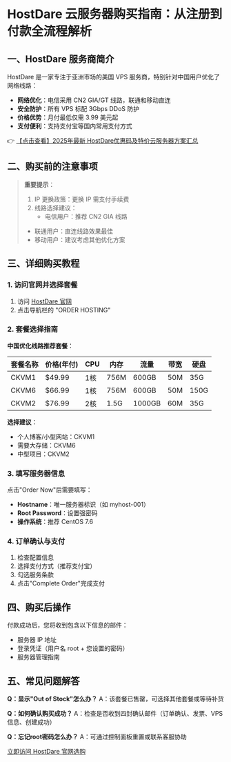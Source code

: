 # HostDare 云服务器购买指南：从注册到付款全流程解析

## 一、HostDare 服务商简介

HostDare 是一家专注于亚洲市场的美国 VPS 服务商，特别针对中国用户优化了网络线路：

- **网络优化**：电信采用 CN2 GIA/GT 线路，联通和移动直连
- **安全防护**：所有 VPS 标配 3Gbps DDoS 防护
- **价格优势**：月付最低仅需 3.99 美元起
- **支付便利**：支持支付宝等国内常用支付方式

👉 [【点击查看】2025年最新 HostDare优惠码及特价云服务器方案汇总](https://bit.ly/hostdare)

## 二、购买前的注意事项

> **重要提示**：
> 1. IP 更换政策：更换 IP 需支付手续费
> 2. 线路选择建议：
>    - 电信用户：推荐 CN2 GIA 线路
>   - 联通用户：直连线路效果最佳
>   - 移动用户：建议考虑其他优化方案

## 三、详细购买教程

### 1. 访问官网并选择套餐

1. 访问 [HostDare 官网](https://bit.ly/hostdare)
2. 点击导航栏的 "ORDER HOSTING"

### 2. 套餐选择指南

**中国优化线路推荐套餐**：

| 套餐名称 | 价格(年付) | CPU | 内存 | 流量 | 带宽 | 硬盘 |
|---------|-----------|-----|------|-----|------|-----|
| CKVM1   | $49.99    | 1核 | 756M | 600GB | 50M | 35G |
| CKVM6   | $66.99    | 1核 | 756M | 600GB | 50M | 150G |
| CKVM2   | $76.99    | 2核 | 1.5G | 1000GB | 60M | 35G |

**选择建议**：
- 个人博客/小型网站：CKVM1
- 需要大存储：CKVM6
- 中型项目：CKVM2

### 3. 填写服务器信息

点击"Order Now"后需要填写：
- **Hostname**：唯一服务器标识（如 myhost-001）
- **Root Password**：设置强密码
- **操作系统**：推荐 CentOS 7.6

### 4. 订单确认与支付

1. 检查配置信息
2. 选择支付方式（推荐支付宝）
3. 勾选服务条款
4. 点击"Complete Order"完成支付

## 四、购买后操作

付款成功后，您将收到包含以下信息的邮件：
- 服务器 IP 地址
- 登录凭证（用户名 root + 您设置的密码）
- 服务器管理指南

## 五、常见问题解答

**Q：显示"Out of Stock"怎么办？**
A：该套餐已售罄，可选择其他套餐或等待补货

**Q：如何确认购买成功？**
A：检查是否收到四封确认邮件（订单确认、发票、VPS信息、创建成功）

**Q：忘记root密码怎么办？**
A：可通过控制面板重置或联系客服协助

[立即访问 HostDare 官网选购](https://bit.ly/hostdare)